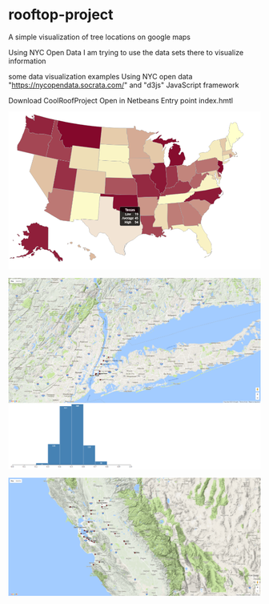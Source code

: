 # rooftop-project
A simple visualization of tree locations on google maps

Using NYC Open Data I am trying to use the data sets there to visualize information

some data visualization examples Using NYC open data "https://nycopendata.socrata.com/" and "d3js" JavaScript framework

Download CoolRoofProject
Open in Netbeans
Entry point index.hmtl

![US Visualization](https://github.com/iebeid/rooftop-project/blob/master/maps.png)

![NYC Data](https://github.com/iebeid/rooftop-project/blob/master/screencapture-localhost-8383-CoolRoofProject-map-html-1482340138643.png)

![San Fransisco Data](https://github.com/iebeid/rooftop-project/blob/master/screencapture-localhost-8383-CoolRoofProject-sanfran-html-1482340233733.png)
